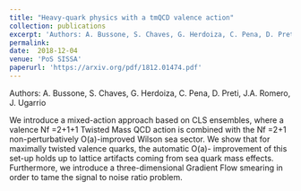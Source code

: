 ```yaml
---
title: "Heavy-quark physics with a tmQCD valence action"
collection: publications
excerpt: 'Authors: A. Bussone, S. Chaves, G. Herdoiza, C. Pena, D. Preti, J.A. Romero, J. Ugarrio'
permalink: 
date:  2018-12-04
venue: 'PoS SISSA'
paperurl: 'https://arxiv.org/pdf/1812.01474.pdf'
---
```

Authors: A. Bussone, S. Chaves, G. Herdoiza, C. Pena, D. Preti, J.A. Romero, J. Ugarrio

We introduce a mixed-action approach based on CLS ensembles, where a valence Nf =2+1+1
Twisted Mass QCD action is combined with the Nf =2+1 non-perturbatively O(a)-improved
Wilson sea sector. We show that for maximally twisted valence quarks, the automatic O(a)-
improvement of this set-up holds up to lattice artifacts coming from sea quark mass effects. Furthermore, we introduce a three-dimensional Gradient Flow smearing in order to tame the signal
to noise ratio problem.
